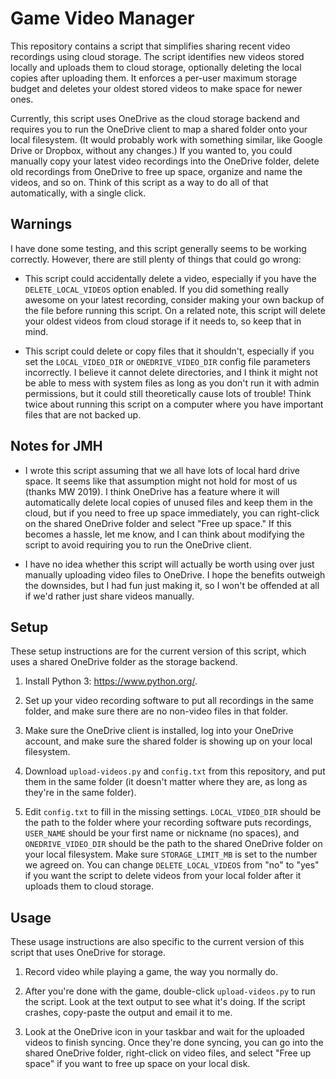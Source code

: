# Game Video Manager

This repository contains a script that simplifies sharing recent video
recordings using cloud storage. The script identifies new videos stored locally
and uploads them to cloud storage, optionally deleting the local copies after
uploading them. It enforces a per-user maximum storage budget and deletes your
oldest stored videos to make space for newer ones.

Currently, this script uses OneDrive as the cloud storage backend and requires
you to run the OneDrive client to map a shared folder onto your local
filesystem. (It would probably work with something similar, like Google Drive
or Dropbox, without any changes.) If you wanted to, you could manually copy
your latest video recordings into the OneDrive folder, delete old recordings
from OneDrive to free up space, organize and name the videos, and so on. Think
of this script as a way to do all of that automatically, with a single click.

## Warnings

I have done some testing, and this script generally seems to be working
correctly. However, there are still plenty of things that could go wrong:

* This script could accidentally delete a video, especially if you have the
`DELETE_LOCAL_VIDEOS` option enabled. If you did something really awesome on
your latest recording, consider making your own backup of the file before
running this script. On a related note, this script will delete your oldest
videos from cloud storage if it needs to, so keep that in mind.

* This script could delete or copy files that it shouldn't, especially if you
set the `LOCAL_VIDEO_DIR` or `ONEDRIVE_VIDEO_DIR` config file parameters
incorrectly. I believe it cannot delete directories, and I think it might not
be able to mess with system files as long as you don't run it with admin
permissions, but it could still theoretically cause lots of trouble! Think
twice about running this script on a computer where you have important files
that are not backed up.

## Notes for JMH

* I wrote this script assuming that we all have lots of local hard drive space.
It seems like that assumption might not hold for most of us (thanks MW 2019).
I think OneDrive has a feature where it will automatically delete local copies
of unused files and keep them in the cloud, but if you need to free up space
immediately, you can right-click on the shared OneDrive folder and select "Free
up space." If this becomes a hassle, let me know, and I can think about
modifying the script to avoid requiring you to run the OneDrive client.

* I have no idea whether this script will actually be worth using over just
manually uploading video files to OneDrive. I hope the benefits outweigh the
downsides, but I had fun just making it, so I won't be offended at all if we'd
rather just share videos manually.

## Setup

These setup instructions are for the current version of this script, which uses
a shared OneDrive folder as the storage backend.

1. Install Python 3: https://www.python.org/.

2. Set up your video recording software to put all recordings in the same
folder, and make sure there are no non-video files in that folder.

3. Make sure the OneDrive client is installed, log into your OneDrive account,
and make sure the shared folder is showing up on your local filesystem.

4. Download `upload-videos.py` and `config.txt` from this repository, and put
them in the same folder (it doesn't matter where they are, as long as they're
in the same folder).

5. Edit `config.txt` to fill in the missing settings. `LOCAL_VIDEO_DIR` should
be the path to the folder where your recording software puts recordings,
`USER_NAME` should be your first name or nickname (no spaces), and
`ONEDRIVE_VIDEO_DIR` should be the path to the shared OneDrive folder on your
local filesystem. Make sure `STORAGE_LIMIT_MB` is set to the number we agreed
on. You can change `DELETE_LOCAL_VIDEOS` from "no" to "yes" if you want the
script to delete videos from your local folder after it uploads them to
cloud storage.

## Usage

These usage instructions are also specific to the current version of this
script that uses OneDrive for storage.

1. Record video while playing a game, the way you normally do.

2. After you're done with the game, double-click `upload-videos.py` to run the
script. Look at the text output to see what it's doing. If the script crashes,
copy-paste the output and email it to me.

3. Look at the OneDrive icon in your taskbar and wait for the uploaded videos
to finish syncing. Once they're done syncing, you can go into the shared
OneDrive folder, right-click on video files, and select "Free up space" if you
want to free up space on your local disk.